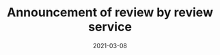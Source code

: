 ---
title: "Announcement of review by review service"
date: "2021-03-08"
description: ""
layout: pattern_example
status: [review,draft]
payload:
    contexts: ["sorg","ldp","ietf","nat","nrr"]
    id: "urn:uuid:94ecae35-dcfd-4182-8550-22c7164fe23f"
    type: ["Announce","nat:review-success"]
    origin:
        lookup: "review-service"
    target:
        lookup: "repository"
    object:
        lookup: review
    actor:
        lookup: reviewer
---